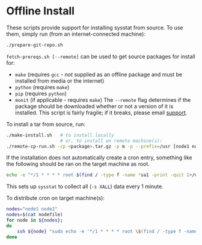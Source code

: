 # Offline Install
These scripts provide support for installing sysstat from source. To use them, simply run (from an internet-connected machine):
```bash
./prepare-git-repo.sh
```

`fetch-prereqs.sh [--remote]` can be used to get source packages for install for:
* `make` (requires `gcc` - *not* supplied as an offline package and must be installed from media or the internet)
* `python` (requires `make`)
* `pip` (requires `python`)
* `monit` (if applicable - requires `make`)
The `--remote` flag determines if the package should be downloaded whether or not a version of it is installed.
This script is fairly fragile; if it breaks, please email [support](support@insightfinder.com).

To install a tar from source, run:
```bash
./make-install.sh   # to install locally
                    # or, to install on remote machine(s):
./remote-cp-run.sh -cp <package>.tar.gz -p m -p --prefix=/usr [node1 node2 nodeN [-f nodefile list_of_nodes]]
```

If the installation does not automatically create a cron entry, something like the following should be ran on the target machine as root.
```bash
echo -e "*/1 * * * * root $(find / -type f -name *sa1 -print -quit 2>/dev/null) -S XALL 1 1\n" | sudo tee -a /etc/cron.d/sar
```
This sets up `sysstat` to collect all (`-s XALL`) data every 1 minute.

To distribute cron on target machine(s):
```bash
nodes="node1 node2"
nodes=$(cat nodefile)
for node in ${nodes};
do
    ssh ${node} "sudo echo -e '*/1 * * * * root \$(find / -type f -name *sa1 -print -quit 2>/dev/null) -S XALL 1 1\n' | sudo tee -a /etc/cron.d/sar"
done
```

